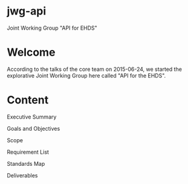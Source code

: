 # jwg-api
Joint Working Group "API for EHDS"

# Welcome
According to the talks of the core team on 2015-06-24, we started the explorative Joint Working Group here called "API for the EHDS".

# Content

Executive Summary

Goals and Objectives

Scope

Requirement List

Standards Map

Deliverables
